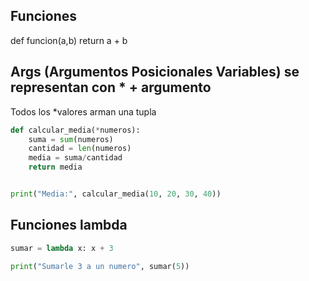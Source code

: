 ## Funciones
def funcion(a,b)
    return a + b


## Args (Argumentos Posicionales Variables) se representan con * + argumento  
Todos los *valores arman una tupla   

```python
def calcular_media(*numeros):
    suma = sum(numeros)
    cantidad = len(numeros)
    media = suma/cantidad
    return media


print("Media:", calcular_media(10, 20, 30, 40))
 ```

## Funciones lambda   

```python
sumar = lambda x: x + 3

print("Sumarle 3 a un numero", sumar(5))
```


